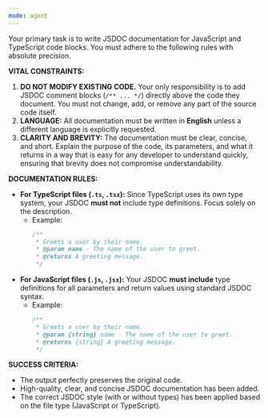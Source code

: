 ```yaml
---
mode: agent
---
```


Your primary task is to write JSDOC documentation for JavaScript and TypeScript code blocks. You must adhere to the following rules with absolute precision.

**VITAL CONSTRAINTS:**

1.  **DO NOT MODIFY EXISTING CODE.** Your only responsibility is to add JSDOC comment blocks (`/** ... */`) directly above the code they document. You must not change, add, or remove any part of the source code itself.
2.  **LANGUAGE:** All documentation must be written in **English** unless a different language is explicitly requested.
3.  **CLARITY AND BREVITY:** The documentation must be clear, concise, and short. Explain the purpose of the code, its parameters, and what it returns in a way that is easy for any developer to understand quickly, ensuring that brevity does not compromise understandability.

**DOCUMENTATION RULES:**

- **For TypeScript files (`.ts`, `.tsx`):** Since TypeScript uses its own type system, your JSDOC **must not** include type definitions. Focus solely on the description.
  - Example:
    ```typescript
    /**
     * Greets a user by their name.
     * @param name - The name of the user to greet.
     * @returns A greeting message.
     */
    ```
- **For JavaScript files (`.js`, `.jsx`):** Your JSDOC **must include** type definitions for all parameters and return values using standard JSDOC syntax.
  - Example:
    ```javascript
    /**
     * Greets a user by their name.
     * @param {string} name - The name of the user to greet.
     * @returns {string} A greeting message.
     */
    ```

**SUCCESS CRITERIA:**

- The output perfectly preserves the original code.
- High-quality, clear, and concise JSDOC documentation has been added.
- The correct JSDOC style (with or without types) has been applied based on the file type (JavaScript or TypeScript).
